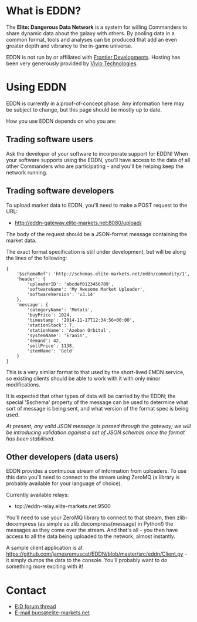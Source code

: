 # What is EDDN?

The **Elite: Dangerous Data Network** is a system for willing Commanders to share dynamic data about the galaxy with others. By pooling data in a common format, tools and analyses can be produced that add an even greater depth and vibrancy to the in-game universe.

EDDN is not run by or affiliated with [Frontier Developments](http://www.frontier.co.uk/). Hosting has been very generously provided by [Vivio Technologies](https://www.viviotech.net/).

# Using EDDN

EDDN is currently in a proof-of-concept phase. Any information here may be subject to change, but this page should be mostly up to date.

How you use EDDN depends on who you are:

## Trading software users

Ask the developer of your software to incorporate support for EDDN! When your software supports using the EDDN, you'll have access to the data of all other Commanders who are participating - and you'll be helping keep the network running.

## Trading software developers

To upload market data to EDDN, you'll need to make a POST request to the URL:

* http://eddn-gateway.elite-markets.net:8080/upload/

The body of the request should be a JSON-format message containing the market data. 

The exact format specification is still under development, but will be along the lines of the following:

    {
        '$schemaRef': 'http://schemas.elite-markets.net/eddn/commodity/1',
        'header': {
            'uploaderID': 'abcdef0123456789',
            'softwareName': 'My Awesome Market Uploader',
            'softwareVersion': 'v3.14'
        },
        'message': {
            'categoryName': 'Metals',
            'buyPrice': 1024,
            'timestamp': '2014-11-17T12:34:56+00:00',
            'stationStock': 7,
            'stationName': 'Azeban Orbital',
            'systemName': 'Eranin',
            'demand': 42,
            'sellPrice': 1138,
            'itemName': 'Gold'
        }
    }

This is a very similar format to that used by the short-lived EMDN service, so existing clients should be able to work with it with only minor modifications.

It is expected that other types of data will be carried by the EDDN; the special '$schema' property of the message can be used to determine what sort of message is being sent, and what version of the format spec is being used.

_At present, any valid JSON message is passed through the gateway; we will be introducing validation against a set of JSON schemas once the format has been stabilised._

## Other developers (data users)

EDDN provides a continuous stream of information from uploaders. To use this data you'll need to connect to the stream using ZeroMQ (a library is probably available for your language of choice).

Currently available relays:
* tcp://eddn-relay.elite-markets.net:9500

You'll need to use your ZeroMQ library to connect to that stream, then zlib-decompress (as simple as zlib.decompress(message) in Python!) the messages as they come over the stream. And that's all - you then have access to all the data being uploaded to the network, almost instantly.

A sample client application is at https://github.com/jamesremuscat/EDDN/blob/master/src/eddn/Client.py - it simply dumps the data to the console. You'll probably want to do something more exciting with it!

# Contact

* [E:D forum thread](https://forums.frontier.co.uk/showthread.php?t=57986)
* [E-mail bugs@elite-markets.net](mailto:bugs@elite-markets.net)